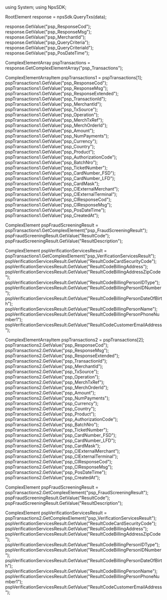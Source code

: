 using System;
using NpsSDK;

RootElement response = npsSdk.QueryTxs(data);

response.GetValue("psp_ResponseCod");
response.GetValue("psp_ResponseMsg");
response.GetValue("psp_MerchantId");
response.GetValue("psp_QueryCriteria");
response.GetValue("psp_QueryCriteriaId");
response.GetValue("psp_PosDateTime");

ComplexElementArray pspTransactions = response.GetComplexElementArray("psp_Transactions");

ComplexElementArrayItem pspTransactions1 = pspTransactions[1];
pspTransactions1.GetValue("psp_ResponseCod");
pspTransactions1.GetValue("psp_ResponseMsg");
pspTransactions1.GetValue("psp_ResponseExtended");
pspTransactions1.GetValue("psp_TransactionId");
pspTransactions1.GetValue("psp_MerchantId");
pspTransactions1.GetValue("psp_TxSource");
pspTransactions1.GetValue("psp_Operation");
pspTransactions1.GetValue("psp_MerchTxRef");
pspTransactions1.GetValue("psp_MerchOrderId");
pspTransactions1.GetValue("psp_Amount");
pspTransactions1.GetValue("psp_NumPayments");
pspTransactions1.GetValue("psp_Currency");
pspTransactions1.GetValue("psp_Country");
pspTransactions1.GetValue("psp_Product");
pspTransactions1.GetValue("psp_AuthorizationCode");
pspTransactions1.GetValue("psp_BatchNro");
pspTransactions1.GetValue("psp_TicketNumber");
pspTransactions1.GetValue("psp_CardNumber_FSD");
pspTransactions1.GetValue("psp_CardNumber_LFD");
pspTransactions1.GetValue("psp_CardMask");
pspTransactions1.GetValue("psp_ClExternalMerchant");
pspTransactions1.GetValue("psp_ClExternalTerminal");
pspTransactions1.GetValue("psp_ClResponseCod");
pspTransactions1.GetValue("psp_ClResponseMsg");
pspTransactions1.GetValue("psp_PosDateTime");
pspTransactions1.GetValue("psp_CreatedAt");

ComplexElement pspFraudScreeningResult = pspTransactions1.GetComplexElement("psp_FraudScreeningResult");
pspFraudScreeningResult.GetValue("ResultCode");
pspFraudScreeningResult.GetValue("ResultDescription");


ComplexElement pspVerificationServicesResult = pspTransactions1.GetComplexElement("psp_VerificationServicesResult");
pspVerificationServicesResult.GetValue("ResultCodeCardSecurityCode");
pspVerificationServicesResult.GetValue("ResultCodeBillingAddress");
pspVerificationServicesResult.GetValue("ResultCodeBillingAddressZipCode");
pspVerificationServicesResult.GetValue("ResultCodeBillingPersonIDType");
pspVerificationServicesResult.GetValue("ResultCodeBillingPersonIDNumber");
pspVerificationServicesResult.GetValue("ResultCodeBillingPersonDateOfBirth");
pspVerificationServicesResult.GetValue("ResultCodeBillingPersonName");
pspVerificationServicesResult.GetValue("ResultCodeBillingPersonPhoneNumber1");
pspVerificationServicesResult.GetValue("ResultCodeCustomerEmailAddress");



ComplexElementArrayItem pspTransactions2 = pspTransactions[2];
pspTransactions2.GetValue("psp_ResponseCod");
pspTransactions2.GetValue("psp_ResponseMsg");
pspTransactions2.GetValue("psp_ResponseExtended");
pspTransactions2.GetValue("psp_TransactionId");
pspTransactions2.GetValue("psp_MerchantId");
pspTransactions2.GetValue("psp_TxSource");
pspTransactions2.GetValue("psp_Operation");
pspTransactions2.GetValue("psp_MerchTxRef");
pspTransactions2.GetValue("psp_MerchOrderId");
pspTransactions2.GetValue("psp_Amount");
pspTransactions2.GetValue("psp_NumPayments");
pspTransactions2.GetValue("psp_Currency");
pspTransactions2.GetValue("psp_Country");
pspTransactions2.GetValue("psp_Product");
pspTransactions2.GetValue("psp_AuthorizationCode");
pspTransactions2.GetValue("psp_BatchNro");
pspTransactions2.GetValue("psp_TicketNumber");
pspTransactions2.GetValue("psp_CardNumber_FSD");
pspTransactions2.GetValue("psp_CardNumber_LFD");
pspTransactions2.GetValue("psp_CardMask");
pspTransactions2.GetValue("psp_ClExternalMerchant");
pspTransactions2.GetValue("psp_ClExternalTerminal");
pspTransactions2.GetValue("psp_ClResponseCod");
pspTransactions2.GetValue("psp_ClResponseMsg");
pspTransactions2.GetValue("psp_PosDateTime");
pspTransactions2.GetValue("psp_CreatedAt");

ComplexElement pspFraudScreeningResult = pspTransactions2.GetComplexElement("psp_FraudScreeningResult");
pspFraudScreeningResult.GetValue("ResultCode");
pspFraudScreeningResult.GetValue("ResultDescription");


ComplexElement pspVerificationServicesResult = pspTransactions2.GetComplexElement("psp_VerificationServicesResult");
pspVerificationServicesResult.GetValue("ResultCodeCardSecurityCode");
pspVerificationServicesResult.GetValue("ResultCodeBillingAddress");
pspVerificationServicesResult.GetValue("ResultCodeBillingAddressZipCode");
pspVerificationServicesResult.GetValue("ResultCodeBillingPersonIDType");
pspVerificationServicesResult.GetValue("ResultCodeBillingPersonIDNumber");
pspVerificationServicesResult.GetValue("ResultCodeBillingPersonDateOfBirth");
pspVerificationServicesResult.GetValue("ResultCodeBillingPersonName");
pspVerificationServicesResult.GetValue("ResultCodeBillingPersonPhoneNumber1");
pspVerificationServicesResult.GetValue("ResultCodeCustomerEmailAddress");



